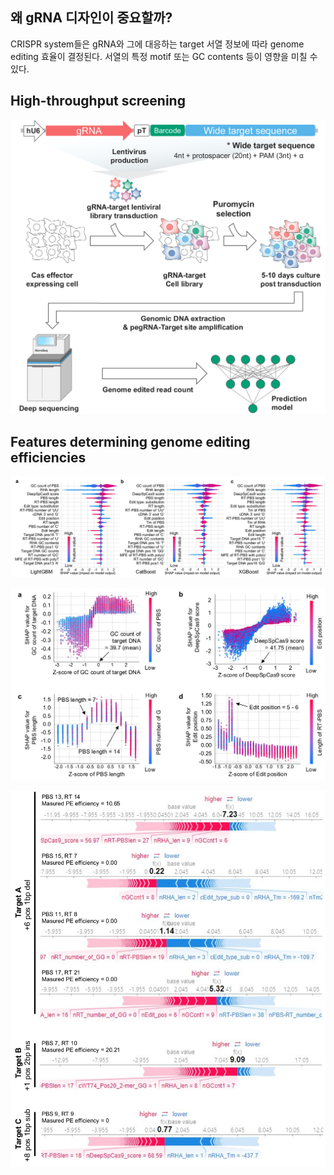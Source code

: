 ## 왜 gRNA 디자인이 중요할까?

CRISPR system들은 gRNA와 그에 대응하는 target 서열 정보에 따라 genome editing 효율이 결정된다. 서열의 특정 motif 또는 GC contents 등이 영향을 미칠 수 있다. 

## High-throughput screening
![CRISPR High-throughput screening](../assets/contents/en_1_1_1_High-throughput_screening.svg)


## Features determining genome editing efficiencies
![CRISPR High-throughput screening](../assets/contents/en_1_1_2_SHAP_analysis.svg)

![CRISPR High-throughput screening](../assets/contents/en_1_1_3_SHAP_feature_value.svg)

![CRISPR High-throughput screening](../assets/contents/en_1_1_4_SHAP_force_plot.svg)


